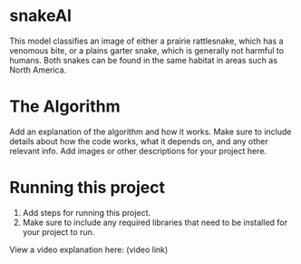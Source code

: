 # snakeAI
This model classifies an image of either a prairie rattlesnake, which has a venomous bite, or a plains garter snake, which is generally not harmful to humans. Both snakes can be found in the same habitat in areas such as North America.

# The Algorithm

Add an explanation of the algorithm and how it works. Make sure to include details about how the code works, what it depends on, and any other relevant info. Add images or other descriptions for your project here. 

# Running this project

1. Add steps for running this project.
2. Make sure to include any required libraries that need to be installed for your project to run.

View a video explanation here: (video link)
